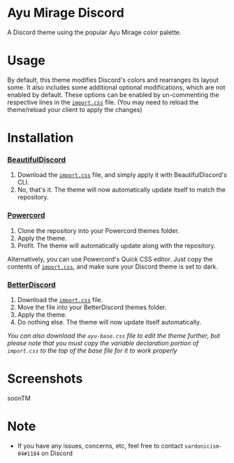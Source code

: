 # Ayu Mirage Discord

A Discord theme using the popular Ayu Mirage color palette.

# Usage

By default, this theme modifies Discord's colors and rearranges its layout some. It also includes some additional optional modifications, which are not enabled by default. These options can be enabled by un-commenting the respective lines in the [`import.css`](https://github.com/sardonicism-04/ayu-mirage-discord/blob/master/import.css) file. (You may need to reload the theme/reload your client to apply the changes)

# Installation

### [BeautifulDiscord](https://github.com/leovoel/BeautifulDiscord)

1. Download the [`import.css`](https://github.com/sardonicism-04/ayu-mirage-discord/blob/master/import.css) file, and simply apply it with BeautifulDiscord's CLI.
2. No, that's it. The theme will now automatically update itself to match the repository.

### [Powercord](https://powercord.dev/)

1. Clone the repository into your Powercord themes folder.
2. Apply the theme.
3. Profit. The theme will automatically update along with the repository.

Alternatively, you can use Powercord's Quick CSS editor. Just copy the contents of [`import.css`](https://github.com/sardonicism-04/ayu-mirage-discord/blob/master/import.css), and make sure your Discord theme is set to dark.

### [BetterDiscord](https://github.com/rauenzi/BetterDiscordApp)

1. Download the [`import.css`](https://github.com/sardonicism-04/ayu-mirage-discord/blob/master/import.css) file.
2. Move the file into your BetterDiscord themes folder.
3. Apply the theme.
4. Do nothing else. The theme will now update itself automatically.

*You can also download the `ayu-base.css` file to edit the theme further, but please note that you must copy the variable declaration portion of `import.css` to the top of the base file for it to work properly*

# Screenshots

soonTM

# Note
- If you have any issues, concerns, etc, feel free to contact `sardonicism-04#1184` on Discord